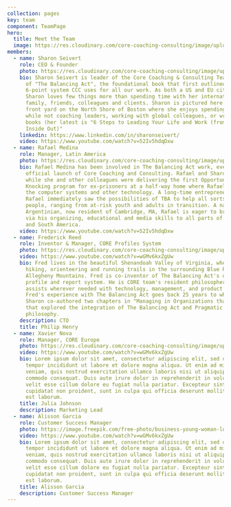 ```yaml
---
collection: pages
key: team
component: TeamPage
hero:
  title: Meet the Team
  image: https://res.cloudinary.com/core-coaching-consulting/image/upload/v1596493058/pexels-pixabay-161154_uftaqi.jpg
members:
  - name: Sharon Seivert
    role: CEO & Founder
    photo: https://res.cloudinary.com/core-coaching-consulting/image/upload/v1599227340/Sharon_for_website_cropped3_dgcvwi.jpg
    bio: Sharon Seivert is leader of the Core Coaching & Consulting Team and author
      of "The Balancing Act", the foundational book that first outlined the
      6-point system CCC uses for all our work. As both a US and EU citizen,
      Sharon loves few things more than spending time with her international
      family, friends, colleagues and clients. Sharon is pictured here in her
      front yard on the North Shore of Boston where she enjoys spending her time
      while not coaching leaders, working with global colleagues, or writing new
      books (her latest is "6 Steps to Leading Your Life and Work (from the
      Inside Out)"
    linkedin: https://www.linkedin.com/in/sharonseivert/
    video: https://www.youtube.com/watch?v=52Iv5hdqDxw
  - name: Rafael Medina
    role: Manager, Latin America
    photo: https://res.cloudinary.com/core-coaching-consulting/image/upload/v1599228983/RafaCOREpic_cropped2_dtegib.jpg
    bio: Rafael Medina has been involved in The Balancing Act work, even before the
      official launch of Core Coaching and Consulting. Rafael and Sharon met
      while she and other colleagues were delivering the first Opportunity
      Knocking program for ex-prisoners at a half-way home where Rafael managed
      the computer systems and other technology. A long-time entrepreneur,
      Rafael immediately saw the possibilities of TBA to help all sorts of
      people, ranging from at-risk youth and adults in transition. A native
      Argentinian, now resident of Cambridge, MA, Rafael is eager to bring TBA
      via his organizing, educational and media skills to all parts of Central
      and South America.
    video: https://www.youtube.com/watch?v=52Iv5hdqDxw
  - name: Frederick Reed
    role: Inventor & Manager, CORE Profiles System
    photo: https://res.cloudinary.com/core-coaching-consulting/image/upload/v1600615133/Fred_cropped_ka48fq.jpg
    video: https://www.youtube.com/watch?v=wGMv6kxZgUw
    bio: Fred lives in the beautiful Shenandoah Valley of Virginia, where he enjoys
      hiking, orienteering and running trails in the surrounding Blue Ridge and
      Allegheny Mountains. Fred is co-inventor of The Balancing Act's online
      profile and report system. He is CORE team's resident philosopher who also
      assists wherever needed with technology, management, and product design.
      Fred's experience with The Balancing Act goes back 25 years to when he and
      Sharon co-authored two chapters in "Managing in Organizations that Learn"
      that explored the integration of The Balancing Act and Pragmatic
      philosophy.
    description: CTO
    title: Philip Henry
  - name: Xavier Nova
    role: Manager, CORE Europe
    photo: https://res.cloudinary.com/core-coaching-consulting/image/upload/v1600617682/Xavi_aeglpo.jpg
    video: https://www.youtube.com/watch?v=wGMv6kxZgUw
    bio: Lorem ipsum dolor sit amet, consectetur adipiscing elit, sed do eiusmod
      tempor incididunt ut labore et dolore magna aliqua. Ut enim ad minim
      veniam, quis nostrud exercitation ullamco laboris nisi ut aliquip ex ea
      commodo consequat. Duis aute irure dolor in reprehenderit in voluptate
      velit esse cillum dolore eu fugiat nulla pariatur. Excepteur sint occaecat
      cupidatat non proident, sunt in culpa qui officia deserunt mollit anim id
      est laborum.
    title: Julia Johnson
    description: Marketing Lead
  - name: Alisson Garcia
    role: Customer Success Manager
    photo: https://image.freepik.com/free-photo/business-young-woman-looking-camera-office_1301-6547.jpg
    video: https://www.youtube.com/watch?v=wGMv6kxZgUw
    bio: Lorem ipsum dolor sit amet, consectetur adipiscing elit, sed do eiusmod
      tempor incididunt ut labore et dolore magna aliqua. Ut enim ad minim
      veniam, quis nostrud exercitation ullamco laboris nisi ut aliquip ex ea
      commodo consequat. Duis aute irure dolor in reprehenderit in voluptate
      velit esse cillum dolore eu fugiat nulla pariatur. Excepteur sint occaecat
      cupidatat non proident, sunt in culpa qui officia deserunt mollit anim id
      est laborum.
    title: Alisson Garcia
    description: Customer Success Manager
---
```

